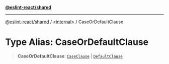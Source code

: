 [**@eslint-react/shared**](../../README.md)

***

[@eslint-react/shared](../../README.md) / [\<internal\>](../README.md) / CaseOrDefaultClause

# Type Alias: CaseOrDefaultClause

> **CaseOrDefaultClause**: [`CaseClause`](../interfaces/CaseClause.md) \| [`DefaultClause`](../interfaces/DefaultClause.md)
